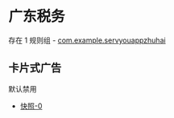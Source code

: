# 广东税务

存在 1 规则组 - [com.example.servyouappzhuhai](/src/apps/com.example.servyouappzhuhai.ts)

## 卡片式广告

默认禁用

- [快照-0](https://i.gkd.li/import/13440721)
